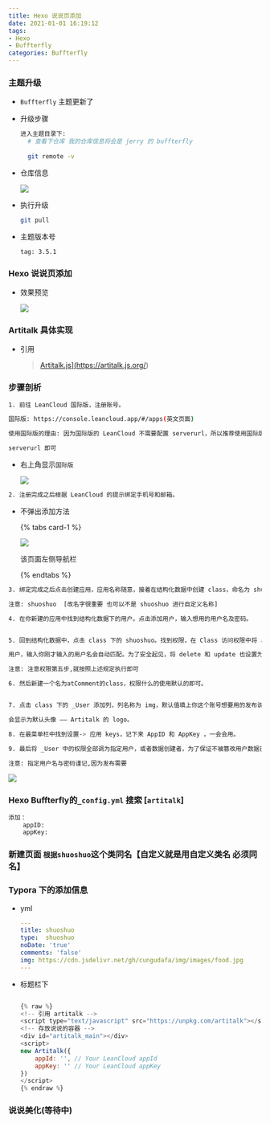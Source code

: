 ```yaml
---
title: Hexo 说说页添加
date: 2021-01-01 16:19:12
tags: 
- Hexo
- Buffterfly
categories: Buffterfly
---
```




###  主题升级

+ `Buffterfly` 主题更新了

+ 升级步骤

  ```bash
  进入主题目录下:
  	# 查看下仓库 我的仓库信息将会是 jerry 的 buffterfly
  	
  	git remote -v 
  ```

+ 仓库信息

  <img src="https://gitee.com/wang_hong_bin/pic-go-photos/raw/master/20210101165527.png">

+ 执行升级

  ```bash
  git pull 
  ```

+ 主题版本号

  ```bsh
  tag: 3.5.1
  ```

###  Hexo 说说页添加

+ 效果预览

  <img src="https://gitee.com/wang_hong_bin/pic-go-photos/raw/master/shuoshuo.png">

###  Artitalk 具体实现

+ 引用

  > <a href="https://artitalk.js.org/doc.html#%F0%9F%8C%88-leancloud-%E7%9A%84%E7%9B%B8%E5%85%B3%E5%87%86%E5%A4%87"> Artitalk.js](https://artitalk.js.org/)
  >
  > </a>

###  步骤剖析

```bash
1. 前往 LeanCloud 国际版，注册账号。

国际版: https://console.leancloud.app/#/apps(英文页面)

使用国际版的理由: 因为国际版的 LeanCloud 不需要配置 serverurl，所以推荐使用国际版，速度没有区别，如果使用国内版的 LeanCloud 别忘了填写 

serverurl 即可
```

- 右上角显示`国际版`

  <img src="https://gitee.com/wang_hong_bin/pic-go-photos/raw/master/20210101163320.png">

```bash
2. 注册完成之后根据 LeanCloud 的提示绑定手机号和邮箱。
```

+ 不弹出添加方法

  {% tabs card-1 %}

  <!-- tab 配置手机号 -->

  <img src="https://gitee.com/wang_hong_bin/pic-go-photos/raw/master/20210101163822.png">

  <!-- endtab -->

  <!-- tab 配置邮箱 -->

  该页面左侧导航栏

  <!-- endtab -->

  {% endtabs %}

  

```bash
3. 绑定完成之后点击创建应用，应用名称随意，接着在结构化数据中创建 class，命名为 shuoshuo

注意: shuoshuo  [改名字很重要 也可以不是 shuoshuo 进行自定义名称]

```

```bash
4. 在你新建的应用中找到结构化数据下的用户。点击添加用户，输入想用的用户名及密码。
```

```bash

5. 回到结构化数据中，点击 class 下的 shuoshuo。找到权限，在 Class 访问权限中将 add_fields 以及 create 权限设置为指定

用户，输入你刚才输入的用户名会自动匹配。为了安全起见，将 delete 和 update 也设置为跟它们一样的权限。

注意: 注意权限第五步,就按照上述规定执行即可
```

```bash
6. 然后新建一个名为atComment的class，权限什么的使用默认的即可。
```

```bash

7. 点击 class 下的 _User 添加列，列名称为 img，默认值填上你这个账号想要用的发布说说的头像url，这一项不进行配置，说说头像

会显示为默认头像 —— Artitalk 的 logo。

```

```bash
8. 在最菜单栏中找到设置-> 应用 keys，记下来 AppID 和 AppKey ，一会会用。
```

```bash
9. 最后将 _User 中的权限全部调为指定用户，或者数据创建者，为了保证不被篡改用户数据已达到强制发布说说。

注意: 指定用户名与密码谨记,因为发布需要
```

<img src="https://gitee.com/wang_hong_bin/pic-go-photos/raw/master/20210101164559.png">



###  Hexo Buffterfly的`_config.yml` 搜索 [`artitalk`]

```bash
添加：
	appID: 
	appKey: 
```

###  新建页面 `根据shuoshuo`这个类同名【自定义就是用自定义类名  必须同名】

###  Typora 下的添加信息

+ yml

  ```yml
  ---
  title: shuoshuo
  type:  shuoshuo
  noDate: 'true'
  comments: 'false'
  img: https://cdn.jsdelivr.net/gh/cungudafa/img/images/food.jpg
  ---
  ```

+ 标题栏下

  ```javascript
  
  {% raw %}
  <!-- 引用 artitalk -->
  <script type="text/javascript" src="https://unpkg.com/artitalk"></script>
  <!-- 存放说说的容器 -->
  <div id="artitalk_main"></div>
  <script>
  new Artitalk({
      appId: '', // Your LeanCloud appId
      appKey: '' // Your LeanCloud appKey
  })
  </script>
  {% endraw %}
  ```

###  说说美化(等待中)